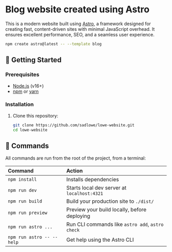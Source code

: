 # Blog website created using Astro

This is a modern website built using [Astro](https://astro.build), a framework designed for creating fast, content-driven sites with minimal JavaScript overhead. It ensures excellent performance, SEO, and a seamless user experience.

```sh
npm create astro@latest -- --template blog
```

## 🚀 Getting Started

### Prerequisites
- [Node.js](https://nodejs.org/) (v16+)
- [npm](https://www.npmjs.com/) or [yarn](https://yarnpkg.com/)

### Installation
1. Clone this repository:
   ```bash
   git clone https://github.com/sadlowe/lowe-website.git
   cd lowe-website


## 🧞 Commands

All commands are run from the root of the project, from a terminal:

| Command                   | Action                                           |
| :------------------------ | :----------------------------------------------- |
| `npm install`             | Installs dependencies                            |
| `npm run dev`             | Starts local dev server at `localhost:4321`      |
| `npm run build`           | Build your production site to `./dist/`          |
| `npm run preview`         | Preview your build locally, before deploying     |
| `npm run astro ...`       | Run CLI commands like `astro add`, `astro check` |
| `npm run astro -- --help` | Get help using the Astro CLI                     |

